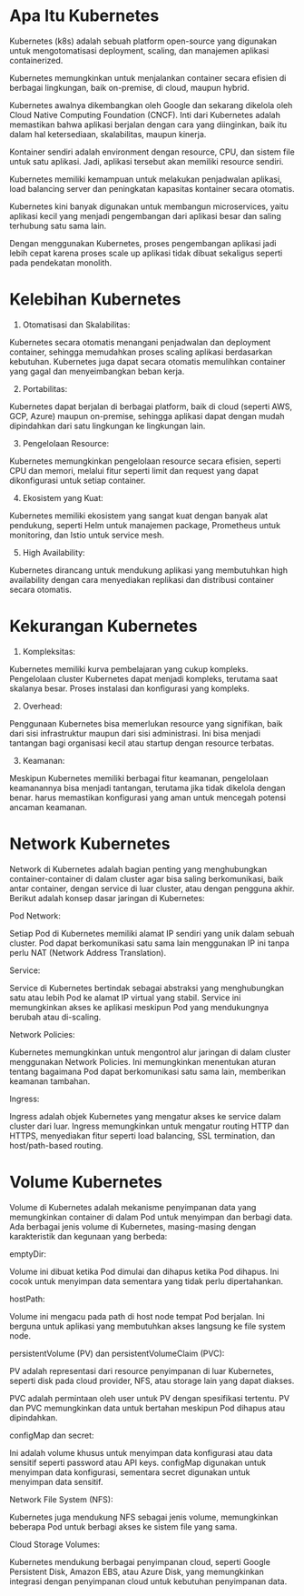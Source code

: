 # Apa Itu Kubernetes

Kubernetes (k8s) adalah sebuah platform open-source yang digunakan untuk mengotomatisasi deployment, scaling, dan manajemen aplikasi containerized.

Kubernetes memungkinkan untuk menjalankan container secara efisien di berbagai lingkungan, baik on-premise, di cloud, maupun hybrid.

Kubernetes awalnya dikembangkan oleh Google dan sekarang dikelola oleh Cloud Native Computing Foundation (CNCF). Inti dari Kubernetes adalah memastikan bahwa aplikasi berjalan dengan cara yang diinginkan, baik itu dalam hal ketersediaan, skalabilitas, maupun kinerja.

Kontainer sendiri adalah environment dengan resource, CPU, dan sistem file untuk satu aplikasi. Jadi, aplikasi tersebut akan memiliki resource sendiri.

Kubernetes memiliki kemampuan untuk melakukan penjadwalan aplikasi, load balancing server dan peningkatan kapasitas kontainer secara otomatis. 

Kubernetes kini banyak digunakan untuk membangun microservices, yaitu aplikasi kecil yang menjadi pengembangan dari aplikasi besar dan saling terhubung satu sama lain. 

Dengan menggunakan Kubernetes, proses pengembangan aplikasi jadi lebih cepat karena proses scale up aplikasi tidak dibuat sekaligus seperti pada pendekatan monolith.

# Kelebihan Kubernetes

1. Otomatisasi dan Skalabilitas:

Kubernetes secara otomatis menangani penjadwalan dan deployment container, sehingga memudahkan proses scaling aplikasi berdasarkan kebutuhan. Kubernetes juga dapat secara otomatis memulihkan container yang gagal dan menyeimbangkan beban kerja.

2. Portabilitas:

Kubernetes dapat berjalan di berbagai platform, baik di cloud (seperti AWS, GCP, Azure) maupun on-premise, sehingga aplikasi dapat dengan mudah dipindahkan dari satu lingkungan ke lingkungan lain.

3. Pengelolaan Resource:

Kubernetes memungkinkan pengelolaan resource secara efisien, seperti CPU dan memori, melalui fitur seperti limit dan request yang dapat dikonfigurasi untuk setiap container.

4. Ekosistem yang Kuat:

Kubernetes memiliki ekosistem yang sangat kuat dengan banyak alat pendukung, seperti Helm untuk manajemen package, Prometheus untuk monitoring, dan Istio untuk service mesh.

5. High Availability:

Kubernetes dirancang untuk mendukung aplikasi yang membutuhkan high availability dengan cara menyediakan replikasi dan distribusi container secara otomatis.

# Kekurangan Kubernetes

1. Kompleksitas:

Kubernetes memiliki kurva pembelajaran yang cukup kompleks. Pengelolaan cluster Kubernetes dapat menjadi kompleks, terutama saat skalanya besar.
Proses instalasi dan konfigurasi yang kompleks.

2. Overhead:

Penggunaan Kubernetes bisa memerlukan resource yang signifikan, baik dari sisi infrastruktur maupun dari sisi administrasi. Ini bisa menjadi tantangan bagi organisasi kecil atau startup dengan resource terbatas.

3. Keamanan:

Meskipun Kubernetes memiliki berbagai fitur keamanan, pengelolaan keamanannya bisa menjadi tantangan, terutama jika tidak dikelola dengan benar. harus memastikan konfigurasi yang aman untuk mencegah potensi ancaman keamanan.

# Network Kubernetes

Network di Kubernetes adalah bagian penting yang menghubungkan container-container di dalam cluster agar bisa saling berkomunikasi, baik antar container, dengan service di luar cluster, atau dengan pengguna akhir. Berikut adalah konsep dasar jaringan di Kubernetes:

Pod Network:

Setiap Pod di Kubernetes memiliki alamat IP sendiri yang unik dalam sebuah cluster. Pod dapat berkomunikasi satu sama lain menggunakan IP ini tanpa perlu NAT (Network Address Translation).

Service:

Service di Kubernetes bertindak sebagai abstraksi yang menghubungkan satu atau lebih Pod ke alamat IP virtual yang stabil. Service ini memungkinkan akses ke aplikasi meskipun Pod yang mendukungnya berubah atau di-scaling.

Network Policies:

Kubernetes memungkinkan untuk mengontrol alur jaringan di dalam cluster menggunakan Network Policies. Ini memungkinkan menentukan aturan tentang bagaimana Pod dapat berkomunikasi satu sama lain, memberikan keamanan tambahan.

Ingress:

Ingress adalah objek Kubernetes yang mengatur akses ke service dalam cluster dari luar. Ingress memungkinkan untuk mengatur routing HTTP dan HTTPS, menyediakan fitur seperti load balancing, SSL termination, dan host/path-based routing.


# Volume Kubernetes

Volume di Kubernetes adalah mekanisme penyimpanan data yang memungkinkan container di dalam Pod untuk menyimpan dan berbagi data. Ada berbagai jenis volume di Kubernetes, masing-masing dengan karakteristik dan kegunaan yang berbeda:

emptyDir:

Volume ini dibuat ketika Pod dimulai dan dihapus ketika Pod dihapus. Ini cocok untuk menyimpan data sementara yang tidak perlu dipertahankan.

hostPath:

Volume ini mengacu pada path di host node tempat Pod berjalan. Ini berguna untuk aplikasi yang membutuhkan akses langsung ke file system node.

persistentVolume (PV) dan persistentVolumeClaim (PVC):

PV adalah representasi dari resource penyimpanan di luar Kubernetes, seperti disk pada cloud provider, NFS, atau storage lain yang dapat diakses. 

PVC adalah permintaan oleh user untuk PV dengan spesifikasi tertentu. PV dan PVC memungkinkan data untuk bertahan meskipun Pod dihapus atau dipindahkan.

configMap dan secret:

Ini adalah volume khusus untuk menyimpan data konfigurasi atau data sensitif seperti password atau API keys. configMap digunakan untuk menyimpan data konfigurasi, sementara secret digunakan untuk menyimpan data sensitif.

Network File System (NFS):

Kubernetes juga mendukung NFS sebagai jenis volume, memungkinkan beberapa Pod untuk berbagi akses ke sistem file yang sama.

Cloud Storage Volumes:

Kubernetes mendukung berbagai penyimpanan cloud, seperti Google Persistent Disk, Amazon EBS, atau Azure Disk, yang memungkinkan integrasi dengan penyimpanan cloud untuk kebutuhan penyimpanan data.
